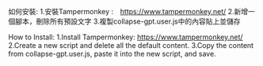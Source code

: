 如何安裝:
1.安裝Tampermonkey :　https://www.tampermonkey.net/
2.新增一個腳本，刪除所有預設文字
3.複製collapse-gpt.user.js中的內容貼上並儲存


How to Install:
1.Install Tampermonkey: https://www.tampermonkey.net/
2.Create a new script and delete all the default content.
3.Copy the content from collapse-gpt.user.js, paste it into the new script, and save.








